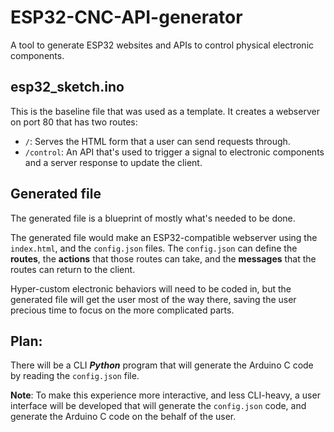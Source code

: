 # ESP32-CNC-API-generator
A tool to generate ESP32 websites and APIs to control physical electronic components.  

## esp32_sketch.ino
This is the baseline file that was used as a template. It creates a webserver on port 80 that has two routes:
- `/`: Serves the HTML form that a user can send requests through.
- `/control`: An API that's used to trigger a signal to electronic components and a server response to update the client.
  
## Generated file
The generated file is a blueprint of mostly what's needed to be done.  
  
The generated file would make an ESP32-compatible webserver using the `index.html`, and the `config.json` files. The `config.json` can define the **routes**, the **actions** that those routes can take, and the **messages** that the routes can return to the client.
  
Hyper-custom electronic behaviors will need to be coded in, but the generated file will get the user most of the way there, saving the user precious time to focus on the more complicated parts.  

## Plan: 
There will be a CLI ***Python*** program that will generate the Arduino C code by reading the `config.json` file.  
  
**Note**: To make this experience more interactive, and less CLI-heavy, a user interface will be developed that will generate the `config.json` code, and generate the Arduino C code on the behalf of the user.  
